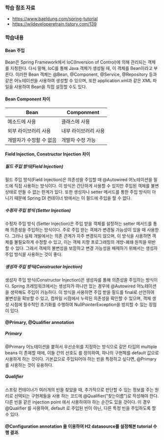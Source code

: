 ### 학습 참조 자료  
- https://www.baeldung.com/spring-tutorial
- https://wildeveloperetrain.tistory.com/139

### 학습내용

#### Bean 주입

   Bean은 Spring Framework에서 IoC(Inversion of Control)에 의해 관리되는 객체를 지칭한다. 다시 말해, IoC를 통해 Java 객체가 생성될 때, 이 객체를 Bean이라고 부른다. 이러한 Bean 객체는 @Bean, @Component, @Service, @Repository 등과 같은 어노테이션을 사용하여 생성할 수 있으며, 또한 application.xml과 같은 XML 파일을 사용하여 Bean을 직접 설정할 수도 있다.

#### Bean Component 차이

|Bean|Componment|
|---|---|
|메소드에 사용|클래스에 사용|
|외부 라이브러리 사용|내부 라이브러리 사용|
|개발자가 수정할 수 없음|개발자 수정 가능|

#### Field Injection, Constructor Injection 차이

##### 필드 주입 방식(Field Injection)

필드 주입 방식(Field Injection)은 의존성을 주입할 때 @Autowired 어노테이션을 필드에 직접 사용하는 방식이다. 이 방식은 간단하게 사용할 수 있지만 주입된 객체를 불변 상태로 만들 수 없는 한계가 있다. 또한 생성자나 setter 메서드를 통한 주입 방식이 아니기 때문에 Spring DI 컨테이너 밖에서는 이 필드에 주입을 할 수 없다.

##### 수정자 주입 방식 (Setter Injection)

수정자 주입 방식 (Setter Injection)은 주입 받을 객체를 설정하는 setter 메서드를 통해 의존성을 주입하는 방식이다. 주로 주입 받는 객체가 변경될 가능성이 있을 때 사용한다. 그러나 실제 개발에서는 의존 관계가 자주 변경되지 않으며, 이 방식을 사용하면 객체를 불필요하게 수정할 수 있고, 이는 객체 지향 프로그래밍의 개방-폐쇄 원칙을 위반할 수 있다. 그래서 객체의 불변성을 보장하고 변경 가능성을 배제하기 위해서는 생성자 주입 방식을 사용하는 것이 좋다.

##### 생성자 주입 방식(Constructor Injection)

생성자 주입 방식(Constructor Injection)은 생성자를 통해 의존성을 주입하는 방식이다. Spring 프레임워크에서는 생성자가 하나만 있는 경우에 @Autowired 어노테이션을 생략해도 주입이 가능하다. 이 방식을 사용하면 주입 받을 필드를 final로 선언하여 불변성을 확보할 수 있고, 컴파일 시점에서 누락된 의존성을 확인할 수 있으며, 객체 생성 시점에 필수적인 초기화를 수행하여 NullPointerException을 방지할 수 있는 장점이 있다.

#### @Primary, @Qualifier annotation
##### Primary

@Primary 어노테이션을 붙혀서 우선순위를 지정하는 방식으로 같은 타입의 multiple beans 이 존재할 때에, 이들 간의 선호도 를 정의하여, 하나의 구현체를 default 값으로 사용하게 하는 것이다. 기본값으로 주입되어야 하는 빈을 특정하고 싶다면, @Primary 를 사용하는 것이 유용하다.

##### Qualifier

스프링 컨테이너가 여러개의 빈을 찾았을 때, 추가적으로 판단할 수 있는 정보를 주는 원리로 선택되는 구현체들을 사용 하는 코드에 @Qualifier("찾는이름")로 작성해야 한다. 다른 빈을 같은 injection point 에서 사용하여야 하는 순간도 있을 것이다. 이 경우 @Qualifier 를 사용하여, default 로 주입된 빈이 아닌, 다른 특정 빈을 주입하도록 할 수 있다.

#### @Configuration annotation 을 이용하여 H2 datasource를 설정해본 tutorial 수행 결과.
